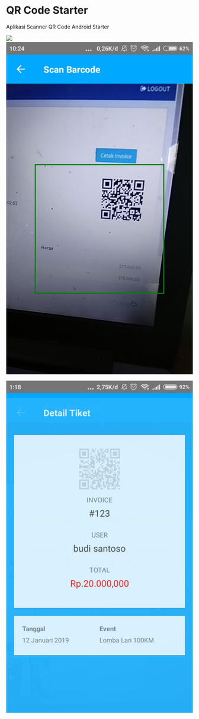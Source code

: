 # QR Code Starter
Aplikasi Scanner QR Code Android Starter 

![
](https://github.com/fariswidhi/barcode/blob/master/2bccfee2-d6e4-4161-9982-f095e7487e8b.jpeg?raw=true)
![](https://github.com/fariswidhi/barcode/blob/master/c2d6fc61-3a02-4bee-9ec5-83c22d591a92.jpeg?raw=true)



![enter image description here](https://github.com/fariswidhi/barcode/blob/master/d8f6c760-ec5d-4197-a3b8-7faa201dd9ff.jpeg?raw=true)
